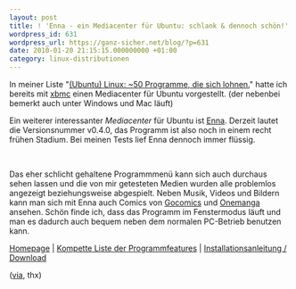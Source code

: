 ```yaml
---
layout: post
title: ! 'Enna - ein Mediacenter für Ubuntu: schlank & dennoch schön!'
wordpress_id: 631
wordpress_url: https://ganz-sicher.net/blog/?p=631
date: 2010-01-20 21:15:15.000000000 +01:00
category: linux-distributionen
---
```

In meiner Liste "<a href="https://ganz-sicher.net/blog/ubuntu/ubuntu-linux-50-programme-die-sich-lohnen/" target="_blank">(Ubuntu) Linux: ~50 Programme, die sich lohnen.</a>" hatte ich bereits mit <a href="http://xbmc.org/" target="_blank">xbmc</a> einen Mediacenter für Ubuntu vorgestellt. (der nebenbei bemerkt auch unter Windows und Mac läuft)

Ein weiterer interessanter <em>Mediacenter</em> für Ubuntu ist <a href="http://enna.geexbox.org/" target="_blank">Enna</a>. Derzeit lautet die Versionsnummer v0.4.0, das Programm ist also noch in einem recht frühen Stadium. Bei meinen Tests lief Enna dennoch immer flüssig.
<!--more-->

<img class="borderimg centered" src="{{site.url}}/wp-content/uploads/enna1.png" alt="" />

<img class="borderimg centered" src="{{site.url}}/wp-content/uploads/enna2.png" alt="" />

Das eher schlicht gehaltene Programmmenü kann sich auch durchaus sehen lassen und die von mir getesteten Medien wurden alle problemlos angezeigt beziehungsweise abgespielt. Neben Musik, Videos und Bildern kann man sich mit Enna auch Comics von <a href="http://www.gocomics.com/" target="_blank">Gocomics</a> und <a href="http://www.onemanga.com/" target="_blank">Onemanga</a> ansehen.
Schön finde ich, dass das Programm im Fenstermodus läuft und man es dadurch auch bequem neben dem normalen PC-Betrieb benutzen kann.

<div class="infobox">
<a href="http://enna.geexbox.org/" class="homelink" target="_blank">Homepage</a> | <a href="http://enna.geexbox.org/features.html" class="info" target="_blank">Kompette Liste der Programmfeatures</a> | <a href="http://enna.geexbox.org/download.html" class="packagelink" target="_blank">Installationsanleitung / Download</a>
</div>

(<a href="http://blogausgraz.wordpress.com/2010/01/14/enna-multimedia-center-fr-ubuntu/">via</a>, thx)
